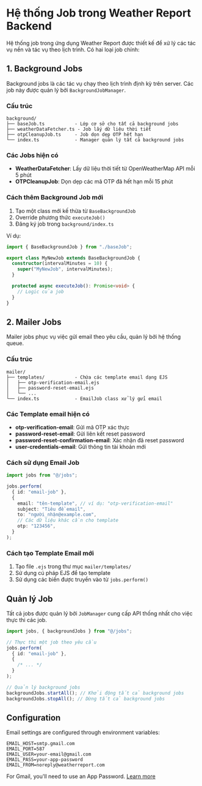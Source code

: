 # Hệ thống Job trong Weather Report Backend

Hệ thống job trong ứng dụng Weather Report được thiết kế để xử lý các tác vụ nền và tác vụ theo lịch trình. Có hai loại job chính:

## 1. Background Jobs

Background jobs là các tác vụ chạy theo lịch trình định kỳ trên server. Các job này được quản lý bởi `BackgroundJobManager`.

### Cấu trúc

```
background/
├── baseJob.ts           - Lớp cơ sở cho tất cả background jobs
├── weatherDataFetcher.ts - Job lấy dữ liệu thời tiết
├── otpCleanupJob.ts     - Job dọn dẹp OTP hết hạn
└── index.ts             - Manager quản lý tất cả background jobs
```

### Các Jobs hiện có

- **WeatherDataFetcher**: Lấy dữ liệu thời tiết từ OpenWeatherMap API mỗi 5 phút
- **OTPCleanupJob**: Dọn dẹp các mã OTP đã hết hạn mỗi 15 phút

### Cách thêm Background Job mới

1. Tạo một class mới kế thừa từ `BaseBackgroundJob`
2. Override phương thức `executeJob()`
3. Đăng ký job trong `background/index.ts`

Ví dụ:

```typescript
import { BaseBackgroundJob } from "./baseJob";

export class MyNewJob extends BaseBackgroundJob {
  constructor(intervalMinutes = 10) {
    super("MyNewJob", intervalMinutes);
  }

  protected async executeJob(): Promise<void> {
    // Logic của job
  }
}
```

## 2. Mailer Jobs

Mailer jobs phục vụ việc gửi email theo yêu cầu, quản lý bởi hệ thống queue.

### Cấu trúc

```
mailer/
├── templates/           - Chứa các template email dạng EJS
│   ├── otp-verification-email.ejs
│   ├── password-reset-email.ejs
│   └── ...
└── index.ts             - EmailJob class xử lý gửi email
```

### Các Template email hiện có

- **otp-verification-email**: Gửi mã OTP xác thực
- **password-reset-email**: Gửi liên kết reset password
- **password-reset-confirmation-email**: Xác nhận đã reset password
- **user-credentials-email**: Gửi thông tin tài khoản mới

### Cách sử dụng Email Job

```typescript
import jobs from "@/jobs";

jobs.perform(
  { id: "email-job" },
  {
    email: "tên-template", // ví dụ: "otp-verification-email"
    subject: "Tiêu đề email",
    to: "người_nhận@example.com",
    // Các dữ liệu khác cần cho template
    otp: "123456",
  }
);
```

### Cách tạo Template Email mới

1. Tạo file `.ejs` trong thư mục `mailer/templates/`
2. Sử dụng cú pháp EJS để tạo template
3. Sử dụng các biến được truyền vào từ `jobs.perform()`

## Quản lý Job

Tất cả jobs được quản lý bởi `JobManager` cung cấp API thống nhất cho việc thực thi các job.

```typescript
import jobs, { backgroundJobs } from "@/jobs";

// Thực thi một job theo yêu cầu
jobs.perform(
  { id: "email-job" },
  {
    /* ... */
  }
);

// Quản lý background jobs
backgroundJobs.startAll(); // Khởi động tất cả background jobs
backgroundJobs.stopAll(); // Dừng tất cả background jobs
```

## Configuration

Email settings are configured through environment variables:

```
EMAIL_HOST=smtp.gmail.com
EMAIL_PORT=587
EMAIL_USER=your-email@gmail.com
EMAIL_PASS=your-app-password
EMAIL_FROM=noreply@weatherreport.com
```

For Gmail, you'll need to use an App Password. [Learn more](https://support.google.com/accounts/answer/185833?hl=en)
